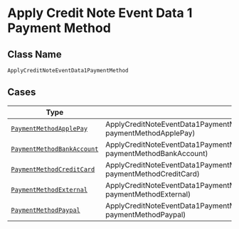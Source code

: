 
# Apply Credit Note Event Data 1 Payment Method

## Class Name

`ApplyCreditNoteEventData1PaymentMethod`

## Cases

| Type | Factory Method |
|  --- | --- |
| [`PaymentMethodApplePay`](../../../doc/models/payment-method-apple-pay.md) | ApplyCreditNoteEventData1PaymentMethod.FromPaymentMethodApplePay(PaymentMethodApplePay paymentMethodApplePay) |
| [`PaymentMethodBankAccount`](../../../doc/models/payment-method-bank-account.md) | ApplyCreditNoteEventData1PaymentMethod.FromPaymentMethodBankAccount(PaymentMethodBankAccount paymentMethodBankAccount) |
| [`PaymentMethodCreditCard`](../../../doc/models/payment-method-credit-card.md) | ApplyCreditNoteEventData1PaymentMethod.FromPaymentMethodCreditCard(PaymentMethodCreditCard paymentMethodCreditCard) |
| [`PaymentMethodExternal`](../../../doc/models/payment-method-external.md) | ApplyCreditNoteEventData1PaymentMethod.FromPaymentMethodExternal(PaymentMethodExternal paymentMethodExternal) |
| [`PaymentMethodPaypal`](../../../doc/models/payment-method-paypal.md) | ApplyCreditNoteEventData1PaymentMethod.FromPaymentMethodPaypal(PaymentMethodPaypal paymentMethodPaypal) |

